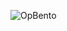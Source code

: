 ![OpBento](https://firebasestorage.googleapis.com/v0/b/smartkaksha-fe32c.appspot.com/o/opbento%2Fritesh-185fcc7.png?alt=media)
